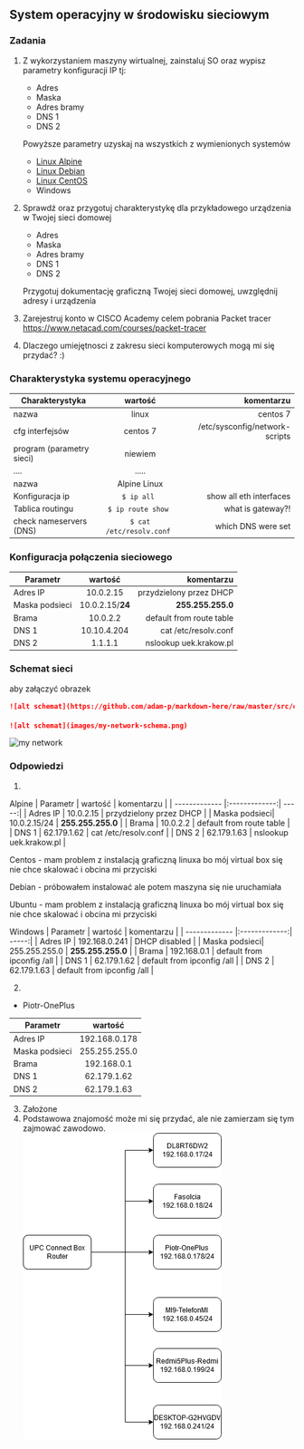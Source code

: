 ## System operacyjny w środowisku sieciowym

### Zadania


1. Z wykorzystaniem maszyny wirtualnej, zainstaluj SO oraz wypisz parametry konfiguracji IP tj:
   * Adres
   * Maska
   * Adres bramy
   * DNS 1
   * DNS 2
    
    Powyższe parametry uzyskaj na wszystkich z wymienionych systemów

   * [Linux Alpine](https://alpinelinux.org/)
   * [Linux Debian](https://www.debian.org/)
   * [Linux CentOS](https://www.centos.org/)
   * Windows 

2. Sprawdź oraz przygotuj charakterystykę dla przykładowego urządzenia w Twojej sieci domowej
   * Adres
   * Maska
   * Adres bramy
   * DNS 1
   * DNS 2
  
    Przygotuj dokumentację graficzną Twojej sieci domowej, uwzględnij adresy i urządzenia

3. Zarejestruj konto w CISCO Academy celem pobrania Packet tracer 
   https://www.netacad.com/courses/packet-tracer

4. Dlaczego umiejętnosci z zakresu sieci komputerowych mogą mi się przydać? :)


### Charakterystyka systemu operacyjnego

| Charakterystyka           | wartość               | komentarzu                |
| -------------             |:-------------:        | -----:                    |
| nazwa                     | linux                 | centos 7                  |
| cfg interfejsów           | centos 7 | /etc/sysconfig/network-scripts         |
| program (parametry sieci) | niewiem               |                           |
| ....                      | .....                 |                           |
| nazwa                     | Alpine Linux          |                           |
| Konfiguracja ip           | ``$ ip all ``         | show all eth interfaces   | 
| Tablica routingu          | ``$ ip route show ``  | what is gateway?!         | 
| check nameservers (DNS)   | ``$ cat /etc/resolv.conf ``  | which DNS were set | 

### Konfiguracja połączenia sieciowego

| Parametr | wartość           | komentarzu |
| ------------- |:-------------:| -----:|
| Adres IP      | 10.0.2.15        | przydzielony przez DHCP |
| Maska podsieci| 10.0.2.15/**24** | **255.255.255.0**    |
| Brama         | 10.0.2.2         | default from route table |
| DNS 1         | 10.10.4.204      | cat /etc/resolv.conf     |
| DNS 2         | 1.1.1.1          | nslookup uek.krakow.pl   |

### Schemat sieci

aby załączyć obrazek 

```markdown
![alt schemat](https://github.com/adam-p/markdown-here/raw/master/src/common/images/icon48.png)![alt schemat](https://github.com/adam-p/markdown-here/raw/master/src/common/images/icon48.png)

![alt schemat](images/my-network-schema.png)
```

![my network](network.png)


### Odpowiedzi

1.
Alpine
| Parametr | wartość           | komentarzu |
| ------------- |:-------------:| -----:|
| Adres IP      | 10.0.2.15        | przydzielony przez DHCP |
| Maska podsieci| 10.0.2.15/24 | **255.255.255.0**    |
| Brama         | 10.0.2.2         | default from route table |
| DNS 1         | 62.179.1.62      | cat /etc/resolv.conf     |
| DNS 2         | 62.179.1.63          | nslookup uek.krakow.pl   |


Centos - mam problem z instalacją graficzną linuxa bo mój virtual box się nie chce skalować i obcina mi przyciski 

Debian - próbowałem instalować ale potem maszyna się nie uruchamiała

Ubuntu - mam problem z instalacją graficzną linuxa bo mój virtual box się nie chce skalować i obcina mi przyciski 


Windows
| Parametr | wartość           | komentarzu |
| ------------- |:-------------:| -----:|
| Adres IP      | 192.168.0.241        | DHCP disabled |
| Maska podsieci| 255.255.255.0 | **255.255.255.0**    |
| Brama         | 192.168.0.1         | default from ipconfig /all |
| DNS 1         | 62.179.1.62      | default from ipconfig /all     |
| DNS 2         | 62.179.1.63          | default from ipconfig /all   |

2. 
* Piotr-OnePlus

| Parametr | wartość           | 
| ------------- |:-------------:|
| Adres IP      | 192.168.0.178        |
| Maska podsieci| 255.255.255.0 |
| Brama         | 192.168.0.1         |
| DNS 1         | 62.179.1.62      |
| DNS 2         | 62.179.1.63          |

3. Założone
4. Podstawowa znajomość może mi się przydać, ale nie zamierzam się tym zajmować zawodowo.
![my network](schemat.png)
